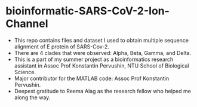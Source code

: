 # bioinformatic-SARS-CoV-2-Ion-Channel

* This repo contains files and dataset I used to obtain multiple sequence alignment of E protein of SARS-Cov-2.
* There are 4 clades that were observed: Alpha, Beta, Gamma, and Delta.
* This is a part of my summer project as a bioinformatics research assistant in Assoc Prof Konstantin Pervushin, NTU School of Biological Science.
* Major contributor for the MATLAB code: Assoc Prof Konstantin Pervushin.
* Deepest gratitude to Reema Alag as the research fellow who helped me along the way.
